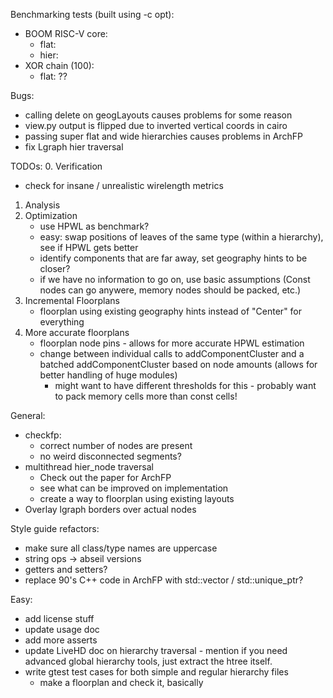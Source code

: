 Benchmarking tests (built using -c opt):
 - BOOM RISC-V core:
   - flat: 
   - hier: 
 - XOR chain (100):
   - flat: ??

Bugs:
 - calling delete on geogLayouts causes problems for some reason
 - view.py output is flipped due to inverted vertical coords in cairo
 - passing super flat and wide hierarchies causes problems in ArchFP
 - fix Lgraph hier traversal

TODOs:
0. Verification
   - check for insane / unrealistic wirelength metrics
1. Analysis
2. Optimization
   - use HPWL as benchmark?
   - easy: swap positions of leaves of the same type (within a hierarchy), see if HPWL gets better
   - identify components that are far away, set geography hints to be closer?
   - if we have no information to go on, use basic assumptions (Const nodes can go anywere, memory nodes should be packed, etc.)
3. Incremental Floorplans
   - floorplan using existing geography hints instead of "Center" for everything
4. More accurate floorplans
   - floorplan node pins - allows for more accurate HPWL estimation
   - change between individual calls to addComponentCluster and a batched addComponentCluster based on node amounts (allows for better handling of huge modules)
     - might want to have different thresholds for this - probably want to pack memory cells more than const cells!

General:
 - checkfp:
   - correct number of nodes are present
   - no weird disconnected segments?
 - multithread hier_node traversal
   - Check out the paper for ArchFP
   - see what can be improved on implementation
   - create a way to floorplan using existing layouts
 - Overlay lgraph borders over actual nodes

Style guide refactors:
 - make sure all class/type names are uppercase
 - string ops -> abseil versions
 - getters and setters?
 - replace 90's C++ code in ArchFP with std::vector / std::unique_ptr?

Easy:
 - add license stuff
 - update usage doc
 - add more asserts
 - update LiveHD doc on hierarchy traversal - mention if you need advanced global hierarchy tools, just extract the htree itself.
 - write gtest test cases for both simple and regular hierarchy files
   - make a floorplan and check it, basically
